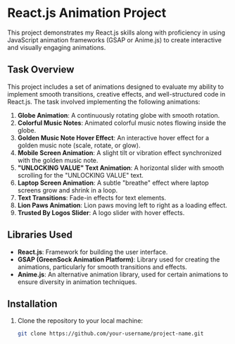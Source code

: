 # React.js Animation Project

This project demonstrates my React.js skills along with proficiency in using JavaScript animation frameworks (GSAP or Anime.js) to create interactive and visually engaging animations.

## Task Overview

This project includes a set of animations designed to evaluate my ability to implement smooth transitions, creative effects, and well-structured code in React.js. The task involved implementing the following animations:

1. **Globe Animation**: A continuously rotating globe with smooth rotation.
2. **Colorful Music Notes**: Animated colorful music notes flowing inside the globe.
3. **Golden Music Note Hover Effect**: An interactive hover effect for a golden music note (scale, rotate, or glow).
4. **Mobile Screen Animation**: A slight tilt or vibration effect synchronized with the golden music note.
5. **"UNLOCKING VALUE" Text Animation**: A horizontal slider with smooth scrolling for the "UNLOCKING VALUE" text.
6. **Laptop Screen Animation**: A subtle "breathe" effect where laptop screens grow and shrink in a loop.
7. **Text Transitions**: Fade-in effects for text elements.
8. **Lion Paws Animation**: Lion paws moving left to right as a loading effect.
9. **Trusted By Logos Slider**: A logo slider with hover effects.

## Libraries Used

- **React.js**: Framework for building the user interface.
- **GSAP (GreenSock Animation Platform)**: Library used for creating the animations, particularly for smooth transitions and effects.
- **Anime.js**: An alternative animation library, used for certain animations to ensure diversity in animation techniques.

## Installation

1. Clone the repository to your local machine:

   ```bash
   git clone https://github.com/your-username/project-name.git
